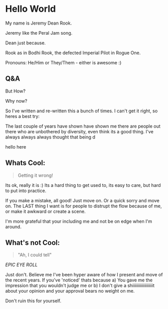 # Hello World 
My name is Jeremy Dean Rook.

Jeremy like the Peral Jam song. 

Dean just because. 

Rook as in Bodhi Rook, the defected Imperial Pilot in Rogue One.

Pronouns: He/Him or They/Them - either is awesome :) 


## Q&A

But How?


Why now?
 
So I've written and re-written this a bunch of times. I can't get it right, so heres a best try:

The last couple of years have shown have shown me there are people out there who are unbothered by diversity, even think its a good thing. I've always always always thought that being d


hello
[](whatscool)
here

## Whats Cool:
> Getting it wrong!

Its ok, really it is :) Its a hard thing to get used to, its easy to care, but hard to put into practice. 

If you make a mistake, all good! Just move on. Or a quick sorry and move on. The LAST thing I want is for people to distrupt the flow because of me, or make it awkward or create a scene. 

I'm more grateful that your including me and not be on edge when I'm around. 



## What's not Cool:
> "Ah, I could tell" 

*EPIC EYE ROLL*

Just don't. Believe me I've been hyper aware of how I present and move of the recent years. If you've 'noticed' thats because a) You gave me the impression that you wouldn't judge me or b) I don't give a shiiiiiiiiiiiiiiiiiiit about your opinion and your approval bears no weight on me. 

Don't ruin this for yourself. 



